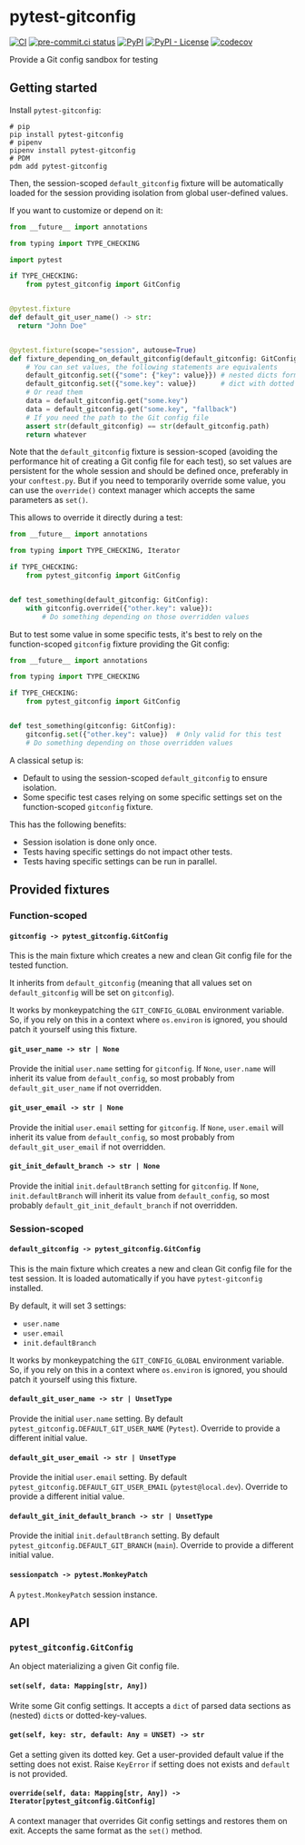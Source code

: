# pytest-gitconfig

[![CI](https://github.com/noirbizarre/pytest-gitconfig/actions/workflows/ci.yml/badge.svg)](https://github.com/noirbizarre/pytest-gitconfig/actions/workflows/ci.yml)
[![pre-commit.ci status](https://results.pre-commit.ci/badge/github/noirbizarre/pytest-gitconfig/main.svg)](https://results.pre-commit.ci/latest/github/noirbizarre/pytest-gitconfig/main)
[![PyPI](https://img.shields.io/pypi/v/pytest-gitconfig)](https://pypi.org/project/pytest-gitconfig/)
[![PyPI - License](https://img.shields.io/pypi/l/pytest-gitconfig)](https://pypi.org/project/pytest-gitconfig/)
[![codecov](https://codecov.io/gh/noirbizarre/pytest-gitconfig/branch/main/graph/badge.svg?token=OR4JScC2Lx)](https://codecov.io/gh/noirbizarre/pytest-gitconfig)

Provide a Git config sandbox for testing

## Getting started

Install `pytest-gitconfig`:

```shell
# pip
pip install pytest-gitconfig
# pipenv
pipenv install pytest-gitconfig
# PDM
pdm add pytest-gitconfig
```

Then, the session-scoped `default_gitconfig` fixture will be automatically loaded for the session
providing isolation from global user-defined values.

If you want to customize or depend on it:

```python
from __future__ import annotations

from typing import TYPE_CHECKING

import pytest

if TYPE_CHECKING:
    from pytest_gitconfig import GitConfig


@pytest.fixture
def default_git_user_name() -> str:
  return "John Doe"


@pytest.fixture(scope="session", autouse=True)
def fixture_depending_on_default_gitconfig(default_gitconfig: GitConfig) -> Whatever:
    # You can set values, the following statements are equivalents
    default_gitconfig.set({"some": {"key": value}}) # nested dicts form
    default_gitconfig.set({"some.key": value})      # dict with dotted keys form
    # Or read them
    data = default_gitconfig.get("some.key")
    data = default_gitconfig.get("some.key", "fallback")
    # If you need the path to the Git config file
    assert str(default_gitconfig) == str(default_gitconfig.path)
    return whatever
```

Note that the `default_gitconfig` fixture is session-scoped (avoiding the performance hit of creating a Git config file for each test),
so set values are persistent for the whole session and should be defined once, preferably in your `conftest.py`.
But if you need to temporarily override some value, you can use the `override()` context manager which accepts the same parameters as `set()`.

This allows to override it directly during a test:

```python
from __future__ import annotations

from typing import TYPE_CHECKING, Iterator

if TYPE_CHECKING:
    from pytest_gitconfig import GitConfig


def test_something(default_gitconfig: GitConfig):
    with gitconfig.override({"other.key": value}):
        # Do something depending on those overridden values
```

But to test some value in some specific tests, it's best to rely on the function-scoped `gitconfig` fixture providing the Git config:

```python
from __future__ import annotations

from typing import TYPE_CHECKING

if TYPE_CHECKING:
    from pytest_gitconfig import GitConfig


def test_something(gitconfig: GitConfig):
    gitconfig.set({"other.key": value})  # Only valid for this test
    # Do something depending on those overridden values
```

A classical setup is:

- Default to using the session-scoped `default_gitconfig` to ensure isolation.
- Some specific test cases relying on some specific settings set on the function-scoped `gitconfig` fixture.

This has the following benefits:

- Session isolation is done only once.
- Tests having specific settings do not impact other tests.
- Tests having specific settings can be run in parallel.

## Provided fixtures

### Function-scoped

#### `gitconfig -> pytest_gitconfig.GitConfig`

This is the main fixture which creates a new and clean Git config file for the tested function.

It inherits from `default_gitconfig` (meaning that all values set on `default_gitconfig` will be set on `gitconfig`).

It works by monkeypatching the `GIT_CONFIG_GLOBAL` environment variable.
So, if you rely on this in a context where `os.environ` is ignored, you should patch it yourself using this fixture.

#### `git_user_name -> str | None`

Provide the initial `user.name` setting for `gitconfig`.
If `None`, `user.name` will inherit its value from `default_config`,
so most probably from `default_git_user_name` if not overridden.

#### `git_user_email -> str | None`

Provide the initial `user.email` setting for `gitconfig`.
If `None`, `user.email` will inherit its value from `default_config`,
so most probably from `default_git_user_email` if not overridden.

#### `git_init_default_branch -> str | None`

Provide the initial `init.defaultBranch` setting for `gitconfig`.
If `None`, `init.defaultBranch` will inherit its value from `default_config`,
so most probably `default_git_init_default_branch` if not overridden.

### Session-scoped

#### `default_gitconfig -> pytest_gitconfig.GitConfig`

This is the main fixture which creates a new and clean Git config file for the test session.
It is loaded automatically if you have `pytest-gitconfig` installed.

By default, it will set 3 settings:

- `user.name`
- `user.email`
- `init.defaultBranch`

It works by monkeypatching the `GIT_CONFIG_GLOBAL` environment variable.
So, if you rely on this in a context where `os.environ` is ignored, you should patch it yourself using this fixture.

#### `default_git_user_name -> str | UnsetType`

Provide the initial `user.name` setting. By default `pytest_gitconfig.DEFAULT_GIT_USER_NAME` (`Pytest`).
Override to provide a different initial value.

#### `default_git_user_email -> str | UnsetType`

Provide the initial `user.email` setting. By default `pytest_gitconfig.DEFAULT_GIT_USER_EMAIL` (`pytest@local.dev`).
Override to provide a different initial value.

#### `default_git_init_default_branch -> str | UnsetType`

Provide the initial `init.defaultBranch` setting. By default `pytest_gitconfig.DEFAULT_GIT_BRANCH` (`main`).
Override to provide a different initial value.

#### `sessionpatch -> pytest.MonkeyPatch`

A `pytest.MonkeyPatch` session instance.

## API

### `pytest_gitconfig.GitConfig`

An object materializing a given Git config file.

#### `set(self, data: Mapping[str, Any])`

Write some Git config settings.
It accepts a `dict` of parsed data sections as (nested) `dict`s or dotted-key-values.

#### `get(self, key: str, default: Any = UNSET) -> str`

Get a setting given its dotted key.
Get a user-provided default value if the setting does not exist.
Raise `KeyError` if setting does not exists and `default` is not provided.

#### `override(self, data: Mapping[str, Any]) -> Iterator[pytest_gitconfig.GitConfig]`

A context manager that overrides Git config settings and restores them on exit.
Accepts the same format as the `set()` method.
